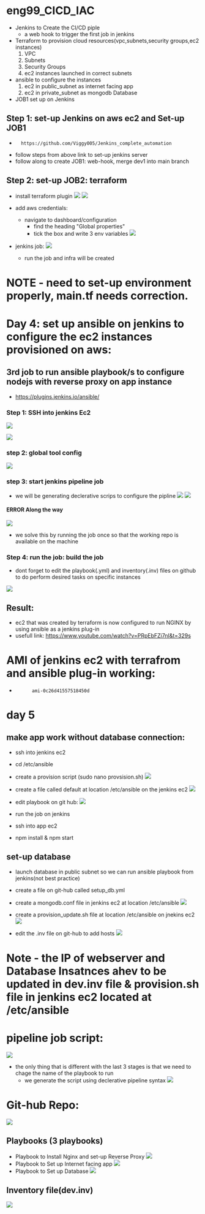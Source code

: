 # eng99_CICD_IAC

- Jenkins to Create the CI/CD piple
    - a web hook to trigger the first job in jenkins
- Terraform to provision cloud resources(vpc,subnets,security groups,ec2 instances)
    1. VPC
    2. Subnets
    3. Security Groups
    4. ec2 instances launched in correct subnets
- ansible to configure the instances
    1. ec2 in public_subnet as internet facing app
    2. ec2 in private_subnet as mongodb Database
- JOB1 set up on Jenkins

## Step 1: set-up Jenkins on aws ec2 and Set-up JOB1
-       https://github.com/Viggy005/Jenkins_complete_automation
- follow steps from above link to set-up jenkins server
- follow along to create JOB1: web-hook, merge dev1 into main branch

## Step 2: set-up JOB2: terraform
- install terraform plugin
![](pics/jenkins_terraform_plugin.png)
![](pics/global_config.png)

- add aws credentials:
    - navigate to dashboard/configuration
        - find the heading "Global properties"
        - tick the box and write 3 env variables
        ![](pics/jenkins/env.png)


- jenkins job:
![](pics/jenkins/job.png)

    - run the job and infra will be created

# NOTE - need to set-up environment properly, main.tf needs correction.

# Day 4: set up ansible on jenkins to configure the ec2 instances provisioned on aws: 
## 3rd job to run ansible playbook/s to configure nodejs with reverse proxy on app instance

- https://plugins.jenkins.io/ansible/

### Step 1: SSH into jenkins Ec2
![](pics/jenkins-ansible/ansible-installed-ec2.png)

![](pics/jenkins-ansible/ansible-install-script.png)

### step 2: global tool config
![](pics/jenkins-ansible/global-tool-config.png)

### step 3: start jenkins pipeline job

- we will be generating declerative scrips to configure the pipline
![](pics/jenkins-ansible/click-declerative.png)
![](pics/jenkins-ansible/declerative-jenkins_script.png)


#### ERROR Along the way

![](pics/jenkins-ansible/job-error.png)

- we solve this by running the job once so that the working repo is available on the machine


### Step 4: run the job: build the job
- dont forget to edit the playbook(.yml) and inventory(.inv) files on github to do perform desired tasks on specific instances 

![](pics/jenkins-ansible/result.png)

## Result:
- ec2 that was created by terraform is now configured to run NGINX by using ansible as a jenkins plug-in
- usefull link: https://www.youtube.com/watch?v=PRpEbFZi7nI&t=329s

# AMI of jenkins ec2 with terrafrom and ansible plug-in working:
-           ami-0c26d41557518450d

# day 5
## make app work without database connection:
- ssh into jenkins ec2
- cd /etc/ansible
- create a provision script (sudo nano provsision.sh)
    ![](pics/jenkins-ansible/provision-app-script.png)

- create a file called default at location /etc/ansible on the jenkins ec2
    ![](pics/jenkins-ansible/default.png)

- edit playbook on git hub:
    ![](pics/jenkins-ansible/playbook-appsetup.png)

- run the job on jenkins
- ssh into app ec2
- npm install & npm start

## set-up database
- launch database in public subnet
so we can run ansible playbook from jenkins(not best practice)
- create a file on git-hub called setup_db.yml

- create a mongodb.conf file in jenkins ec2 at location /etc/ansible
    ![](pics/jenkins-ansible/mongodb-conf-jenkins-ec2.png)
- create a provision_update.sh file at location /etc/ansible on jnekins ec2
    ![](pics/jenkins-ansible/provision-update.png)
- edit the .inv file on git-hub to add hosts
    ![](pics/jenkins-ansible/db_inv.png)

# Note - the IP of webserver and Database Insatnces ahev to be updated in dev.inv file & provision.sh file in jenkins ec2 located at /etc/ansible

# pipeline job script:
![](pics/jenkins-ansible/pipeline_script.png)

- the only thing that is different with the last 3 stages is that we need to chage the name of the playbook to run
    - we generate the script using declerative pipeline syntax
    ![](pics/jenkins-ansible/pipeline-script-diff-playbook.png)

# Git-hub Repo:
![](pics/jenkins-ansible/repo.png)
## Playbooks (3 playbooks)
- Playbook to Install Nginx and set-up Reverse Proxy
    ![](pics/jenkins-ansible/nginx_playbook.png)
- Playbook to Set up Internet facing app
    ![](pics/jenkins-ansible/setup_app_playbook.png)
- Playbook to Set up Database
    ![](pics/jenkins-ansible/setup_db_playbook.png)
## Inventory file(dev.inv)
![](pics/jenkins-ansible/inventory.png)

    




